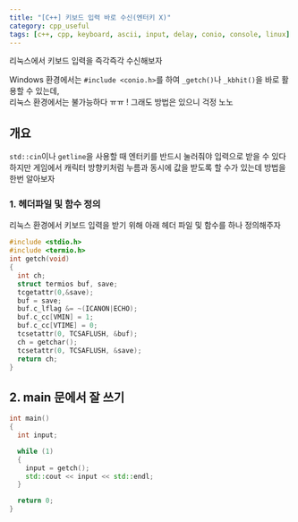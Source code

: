 ```yaml
---
title: "[C++] 키보드 입력 바로 수신(엔터키 X)"
category: cpp_useful
tags: [c++, cpp, keyboard, ascii, input, delay, conio, console, linux]
---
```


리눅스에서 키보드 입력을 즉각즉각 수신해보자 <br/>

Windows 환경에서는 `#include <conio.h>`를 하여 `_getch()`나 `_kbhit()`을 바로 활용할 수 있는데, <br/>
리눅스 환경에서는 불가능하다 ㅠㅠ ! 그래도 방법은 있으니 걱정 노노 <br/>


## 개요

`std::cin`이나 `getline`을 사용할 때 엔터키를 반드시 눌러줘야 입력으로 받을 수 있다 <br/>
하지만 게임에서 캐릭터 방향키처럼 누름과 동시에 값을 받도록 할 수가 있는데 방법을 한번 알아보자 <br/>

### 1. 헤더파일 및 함수 정의

리눅스 환경에서 키보드 입력을 받기 위해 아래 헤더 파일 및 함수를 하나 정의해주자 <br/>

~~~c++
#include <stdio.h>
#include <termio.h>
int getch(void)
{
  int ch;
  struct termios buf, save;
  tcgetattr(0,&save);
  buf = save;
  buf.c_lflag &= ~(ICANON|ECHO);
  buf.c_cc[VMIN] = 1;
  buf.c_cc[VTIME] = 0;
  tcsetattr(0, TCSAFLUSH, &buf);
  ch = getchar();
  tcsetattr(0, TCSAFLUSH, &save);
  return ch;
}
~~~

## 2. main 문에서 잘 쓰기

~~~c++
int main()
{
  int input;

  while (1)
  {
    input = getch();
    std::cout << input << std::endl;
  }

  return 0;
}
~~~